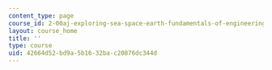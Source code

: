 ```yaml
---
content_type: page
course_id: 2-00aj-exploring-sea-space-earth-fundamentals-of-engineering-design-spring-2009
layout: course_home
title: ''
type: course
uid: 42664d52-bd9a-5b16-32ba-c20876dc344d
---
```

